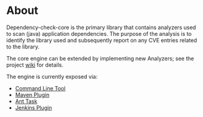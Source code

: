 About
=====
Dependency-check-core is the primary library that contains analyzers used to scan
(java) application dependencies. The purpose of the analysis is to identify the
library used and subsequently report on any CVE entries related to the library.

The core engine can be extended by implementing new Analyzers; see the project
[wiki](https://github.com/jeremylong/DependencyCheck/wiki/Making-a-new-Analyzer)
for details.

The engine is currently exposed via:

- [Command Line Tool](../dependency-check-cli/installation.html)
- [Maven Plugin](../dependency-check-maven/usage.html)
- [Ant Task](../dependency-check-ant/installation.html)
- [Jenkins Plugin](../dependency-check-jenkins/index.html)
